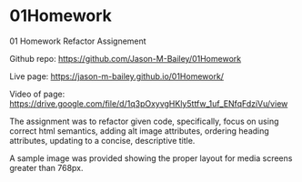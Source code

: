 # 01Homework
01 Homework Refactor Assignement

Github repo: https://github.com/Jason-M-Bailey/01Homework

Live page: https://jason-m-bailey.github.io/01Homework/

Video of page: https://drive.google.com/file/d/1q3pOxyvgHKly5ttfw_1uf_ENfqFdziVu/view

The assignment was to refactor given code, specifically, focus on using correct html semantics, adding alt image attributes, ordering heading attributes, updating to a concise, descriptive title. 

A sample image was provided showing the proper layout for media screens greater than 768px. 


